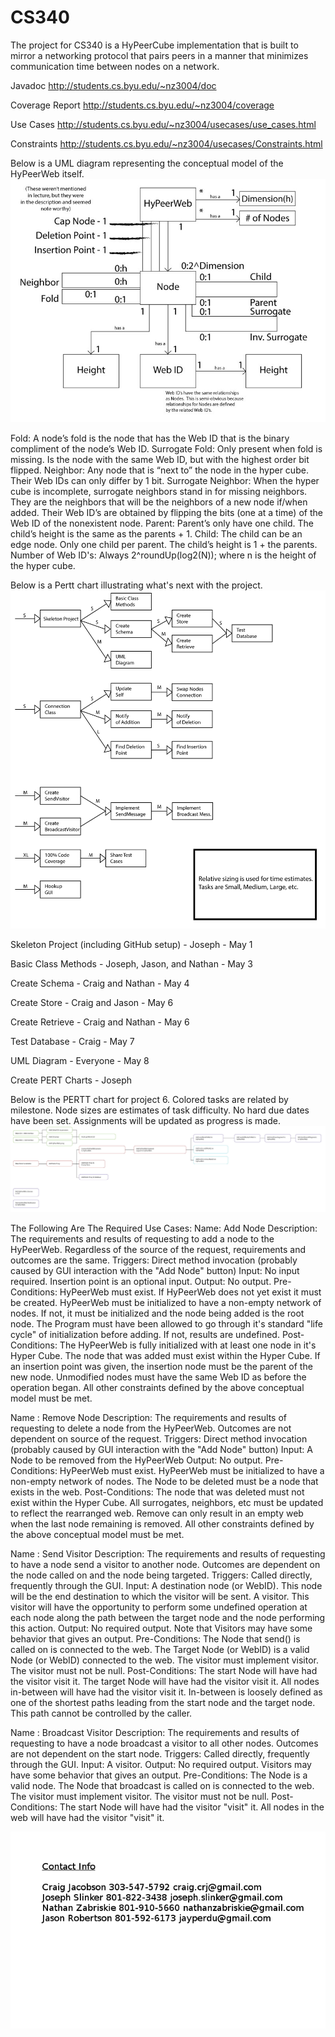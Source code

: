 CS340
=====

The project for CS340 is a HyPeerCube implementation that is built to mirror a networking protocol that pairs peers in a manner that minimizes communication time between nodes on a network.

Javadoc
http://students.cs.byu.edu/~nz3004/doc

Coverage Report
http://students.cs.byu.edu/~nz3004/coverage

Use Cases
http://students.cs.byu.edu/~nz3004/usecases/use_cases.html

Constraints
http://students.cs.byu.edu/~nz3004/usecases/Constraints.html

Below is a UML diagram representing the conceptual model of the HyPeerWeb itself.
![Conceptual Model](/extra_content/IMG_0313.jpg "Conceptual Model")

Fold: A node’s fold is the node that has the Web ID that is the binary 
compliment of the node’s  Web ID.
Surrogate Fold: Only present when fold is missing.  Is the node with
the same Web ID, but with the highest order bit flipped.
Neighbor: Any node that is “next to” the node in the hyper cube.  Their
Web IDs can only differ by 1 bit.
Surrogate Neighbor: When the hyper cube is incomplete, surrogate neighbors
stand in for missing neighbors.  They are the neighbors that will be the
neighbors of a new node if/when added.  Their Web ID’s are obtained
by flipping the bits (one at a time) of the Web ID of the nonexistent node.
Parent: Parent’s only have one child.  The child’s height is the same as
the parents + 1.
Child: The child can be an edge node.  Only one child per parent.  The
child’s height is 1 + the parents.
Number of Web ID's: Always 2^roundUp(log2(N)); where n is the height of the hyper cube.

Below is a Pertt chart illustrating what's next with the project.
![PERT Chart](/extra_content/PERT-Chart.png "PERT Chart")

Skeleton Project (including GitHub setup) - Joseph - May 1

Basic Class Methods - Joseph, Jason, and Nathan - May 3

Create Schema - Craig and Nathan - May 4

Create Store - Craig and Jason - May 6

Create Retrieve - Craig and Nathan - May 6

Test Database - Craig - May 7

UML Diagram - Everyone - May 8

Create PERT Charts - Joseph

Below is the PERTT chart for project 6.  Colored tasks are related by milestone.  Node sizes are estimates of task difficulty.  No hard due dates have been set.  Assignments will be updated as progress is made.
![Final PERTT Chart](/extra_content/ProjectSixChart.jpg "Final PERTT Chart")

The Following Are The Required Use Cases:
Name: Add Node
Description: The requirements and results of requesting to add a node to the HyPeerWeb.  Regardless of the source of the request, requirements and outcomes are the same.
Triggers: Direct method invocation (probably caused by GUI interaction with the "Add Node" button)
Input: No input required.  Insertion point is an optional input.
Output: No output.
Pre-Conditions: 
	HyPeerWeb must exist.  If HyPeerWeb does not yet exist it must be created.
	HyPeerWeb must be initialized to have a non-empty network of nodes.  If not, it must be initialized and the node being added is the root node.
	The Program must have been allowed to go through it's standard "life cycle" of initialization before adding.  If not, results are undefined.
Post-Conditions: 
	The HyPeerWeb is fully initialized with at least one node in it's Hyper Cube.
	The node that was added must exist within the Hyper Cube.
	If an insertion point was given, the insertion node must be the parent of the new node.
	Unmodified nodes must have the same Web ID as before the operation began.
	All other constraints defined by the above conceptual model must be met.

Name : Remove Node
Description: The requirements and results of requesting to delete a node from the HyPeerWeb.  Outcomes are not dependent on source of the request.
Triggers: Direct method invocation (probably caused by GUI interaction with the "Add Node" button)
Input: A Node to be removed from the HyPeerWeb
Output: No output.
Pre-Conditions:
	HyPeerWeb must exist.
	HyPeerWeb must be initialized to have a non-empty network of nodes.
	The Node to be deleted must be a node that exists in the web. 
Post-Conditions:
	The node that was deleted must not exist within the Hyper Cube.
	All surrogates, neighbors, etc must be updated to reflect the rearranged web.
	Remove can only result in an empty web when the last node remaining is removed.
	All other constraints defined by the above conceptual model must be met.

Name : Send Visitor
Description: The requirements and results of requesting to have a node send a visitor to another node.  Outcomes are dependent on the node called on and the node being targeted.
Triggers: Called directly, frequently through the GUI.
Input: 
	A destination node (or WebID).  This node will be the end destination to which the visitor will be sent.
	A visitor.  This visitor will have the opportunity to perform some undefined operation at each node along the path between the target node and the node performing this action.
Output: No required output.  Note that Visitors may have some behavior that gives an output.
Pre-Conditions:
	The Node that send() is called on is connected to the web.
	The Target Node (or WebID) is a valid Node (or WebID) connected to the web.
	The visitor must implement visitor.
	The visitor must not be null.
Post-Conditions:
	The start Node will have had the visitor visit it.
	The target Node will have had the visitor visit it.
	All nodes in-between will have had the visitor visit it.
	In-between is loosely defined as one of the shortest paths leading from the start node and the target node.  This path cannot be controlled by the caller.

Name : Broadcast Visitor
Description: The requirements and results of requesting to have a node broadcast a visitor to all other nodes.  Outcomes are not dependent on the start node.
Triggers: Called directly, frequently through the GUI.
Input: A visitor.
Output: No required output.  Visitors may have some behavior that gives an output.
Pre-Conditions:
	The Node is a valid node.
	The Node that broadcast is called on is connected to the web.
	The visitor must implement visitor.
	The visitor must not be null.
Post-Conditions:
	The start Node will have had the visitor "visit" it.
	All nodes in the web will have had the visitor "visit" it.

![Contacts](/extra_content/contact_info.png "Contacts")
